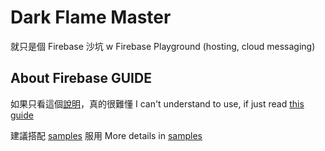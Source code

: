 # Dark Flame Master

就只是個 Firebase 沙坑 w
Firebase Playground (hosting, cloud messaging)

## About Firebase GUIDE

如果只看這個[說明](https://firebase.google.com/docs/cloud-messaging/js/client?authuser=0)，真的很難懂
I can't understand to use, if just read [this guide](https://firebase.google.com/docs/cloud-messaging/js/client?authuser=0)

建議搭配 [samples](https://github.com/firebase/quickstart-js/tree/master/messaging) 服用
More details in [samples](https://github.com/firebase/quickstart-js/tree/master/messaging)

